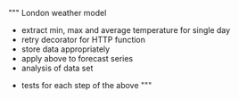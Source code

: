 """
London weather model

* extract min, max and average temperature for single day
* retry decorator for HTTP function
* store data appropriately
* apply above to forecast series
* analysis of data set

- tests for each step of the above
"""